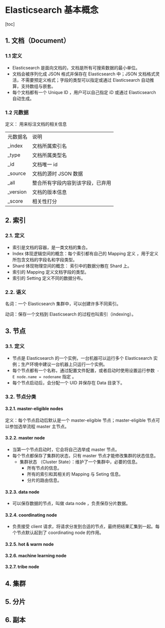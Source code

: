 # Elasticsearch 基本概念

[toc]

## 1. 文档（Document）

### 1.1 定义

* Elasticsearch 是面向文档的，文档是所有可搜索数据的最小单位。
* 文档会被序列化成 JSON 格式并保存在 Elasticsearch 中；JSON 文档格式灵活，不需要预定义格式；字段的类型可以指定或通过 Elasticsearch 自动推算，支持数组与嵌套。
* 每个文档都有一个 Unique ID ，用户可以自己指定 iD 或通过 Elasticsearch  自动生成。

### 1.2  元数据 

定义： 用来标注文档的相关信息

<table>
    <tr>
        <td>元数据名</td>
        <td>说明</td>
    </tr>
    <tr>
        <td>_index</td>
        <td>文档所属索引名</td>
    </tr>
    <tr>
        <td>_type</td>
        <td>文档所属类型名</td>
    </tr>
    <tr>
        <td>_id</td>
        <td>文档唯一 id</td>
    </tr>
    <tr>
        <td>_source</td>
        <td>文档的源时 JSON 数据</td>
    </tr>
    <tr>
        <td>_all</td>
        <td>整合所有字段内容到该字段，已弃用</td>
    </tr>
    <tr>
        <td>_version</td>
        <td>文档的版本信息</td>
    </tr>
    <tr>
        <td>_score</td>
        <td>相关性打分</td>
    </tr>
</table>

## 2. 索引

### 2.1. 定义

* 索引是文档的容器，是一类文档的集合。
* Index 体现逻辑空间的概念：每个索引都有自己的 Mapping 定义 ，用于定义所包含文档的字段名和字段类型。
* Shard 体现物理空间的概念： 索引中的数据分散在 Shard 上。
* 索引的 Mapping 定义文档字段的类型。
* 索引的 Setting 定义不同的数据分布。

### 2.2. 语义

名词：一个 Elasticsearch  集群中，可以创建许多不同索引。

动词：保存一个文档到 Elasticsearch 的过程也叫索引（indexing）。

## 3. 节点

### 3.1. 定义

* 节点是 Elasticsearch  的一个实例，一台机器可以运行多个 Elasticsearch 实例；生产环境中建议一台机器上只运行一个实例。
* 每个节点都有一个名称，通过配置文件配置，或者启动时使用设置运行参数` -E node.name = nodename` 指定 。
* 每个节点启动后，会分配一个 UID 并保存在 Data 目录下。
### 3.2. 节点分类

#### 3.2.1. master-eligible nodes

定义：每个节点启动后默认是一个 master-eligible  节点；master-eligible 节点可以参加选举流程 master 主节点。

#### 3.2.2. master node 

* 当第一个节点启动时，它会将自己选举成 master 节点。
* 每个节点都保存了集群的状态，只有 master 节点才能修改集群的状态信息。
  * 集群状态 （Cluster State）：维护了一个集群中，必要的信息。
    * 所有节点的信息。
    * 所有的索引和其相关的 Mapping 与 Seting 信息。
    * 分片的路由信息。

#### 3.2.3. data node

* 可以保存数据的节点，叫做 data node ，负责保存分片数据。

#### 3.2.4. coordinating node

* 负责接受 client 请求，将请求分发到合适的节点，最终把结果汇集到一起。每个节点默认起到了 coordinating node 的作用。

#### 3.2.5. hot & warm node 



#### 3.2.6. machine learning node



#### 3.2.7. tribe node



## 4. 集群

## 5. 分片

## 6. 副本